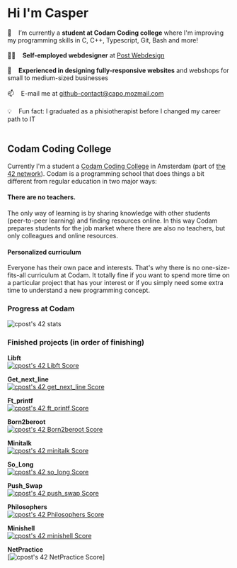 # Hi I'm Casper

🔭 &nbsp;&nbsp; I’m currently a **student at Codam Coding college** where I'm improving my programming skills in C, C++, Typescript, Git, Bash and more!<br /><br />
👨‍💻 &nbsp;&nbsp; **Self-employed webdesigner** at [Post Webdesign](https://postwebdesign.nl/)<br /><br />
💪 &nbsp;&nbsp; **Experienced in designing fully-responsive websites** and webshops for small to medium-sized businesses<br /><br />
📫 &nbsp;&nbsp; E-mail me at [github-contact@capo.mozmail.com](mailto:github-contact@capo.mozmail.com)<br /><br />
💡 &nbsp;&nbsp; Fun fact: I graduated as a phisiotherapist before I changed my career path to IT<br /><br />

## Codam Coding College

Currently I'm a student a [Codam Coding College](https://codam.nl/) in Amsterdam (part of [the 42 network](https://42.fr/en/network-42/)). Codam is a programming school that does things a bit different from regular education in two major ways: 
#### There are no teachers. 
The only way of learning is by sharing knowledge with other students (peer-to-peer learning) and finding resources online. In this way Codam prepares students for the job market where there are also no teachers, but only colleagues and online resources.
#### Personalized curriculum
Everyone has their own pace and interests. That's why there is no one-size-fits-all curriculum at Codam. It totally fine if you want to spend more time on a particular project that has your interest or if you simply need some extra time to understand a new programming concept.

### Progress at Codam
![cpost's 42 stats](https://badge42.vercel.app/api/v2/cl6apjwgk011109mge7abbxpc/stats?cursusId=21&coalitionId=58)

### Finished projects (in order of finishing)

**Libft**<br />
[![cpost's 42 Libft Score](https://badge42.vercel.app/api/v2/cl6apjwgk011109mge7abbxpc/project/2365116)](https://github.com/The-Friendly-Ghost/Libft)<br />

**Get_next_line**<br />
[![cpost's 42 get_next_line Score](https://badge42.vercel.app/api/v2/cl6apjwgk011109mge7abbxpc/project/2401882)](https://github.com/The-Friendly-Ghost/Get_next_line)<br />

**Ft_printf**<br />
[![cpost's 42 ft_printf Score](https://badge42.vercel.app/api/v2/cl6apjwgk011109mge7abbxpc/project/2419710)](https://github.com/The-Friendly-Ghost/Printf)<br />

**Born2beroot**<br />
[![cpost's 42 Born2beroot Score](https://badge42.vercel.app/api/v2/cl6apjwgk011109mge7abbxpc/project/2401883)](https://github.com/The-Friendly-Ghost)<br />

**Minitalk**<br />
[![cpost's 42 minitalk Score](https://badge42.vercel.app/api/v2/cl6apjwgk011109mge7abbxpc/project/2519866)](https://github.com/The-Friendly-Ghost/Minitalk)<br />

**So_Long**<br />
[![cpost's 42 so_long Score](https://badge42.vercel.app/api/v2/cl6apjwgk011109mge7abbxpc/project/2577107)](https://github.com/The-Friendly-Ghost/So_long)<br />

**Push_Swap**<br />
[![cpost's 42 push_swap Score](https://badge42.vercel.app/api/v2/cl6apjwgk011109mge7abbxpc/project/2488117)](https://github.com/The-Friendly-Ghost/Push_swap)<br />

**Philosophers**<br />
[![cpost's 42 Philosophers Score](https://badge42.vercel.app/api/v2/cl6apjwgk011109mge7abbxpc/project/2734681)](https://github.com/The-Friendly-Ghost/Philosophers)<br />

**Minishell**<br />
[![cpost's 42 minishell Score](https://badge42.vercel.app/api/v2/cl6apjwgk011109mge7abbxpc/project/2734682)](https://github.com/The-Friendly-Ghost/Minishell)<br />

**NetPractice**<br />
[![cpost's 42 NetPractice Score](https://badge42.vercel.app/api/v2/cl6apjwgk011109mge7abbxpc/project/2891377)]<br />

